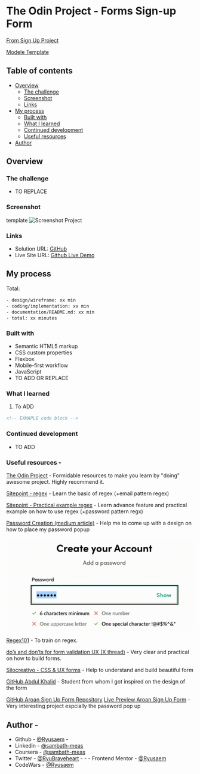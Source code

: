 # The Odin Project - Forms Sign-up Form

[From Sign Up Project](https://www.theodinproject.com/lessons/node-path-intermediate-html-and-css-sign-up-form)

[Modele Template](https://cdn.statically.io/gh/TheOdinProject/curriculum/5f37d43908ef92499e95a9b90fc3cc291a95014c/html_css/project-sign-up-form/sign-up-form.png)

## Table of contents

- [Overview](#overview)
  - [The challenge](#the-challenge)
  - [Screenshot](#screenshot)
  - [Links](#links)
- [My process](#my-process)
  - [Built with](#built-with)
  - [What I learned](#what-i-learned)
  - [Continued development](#continued-development)
  - [Useful resources](#useful-resources)
- [Author](#author)

## Overview

### The challenge

- TO REPLACE

### Screenshot

template
![Screenshot Project](/design/screenshot.png)

### Links

- Solution URL: [GitHub](https://github.com/Ryusaem/html-form-odin-project)
- Live Site URL: [Github Live Demo](https://ryusaem.github.io/html-form-odin-project/)

## My process

Total:

    - design/wireframe: xx min
    - coding/implementation: xx min
    - documentation/README.md: xx min
    - total: xx minutes

### Built with

- Semantic HTML5 markup
- CSS custom properties
- Flexbox
- Mobile-first workflow
- JavaScript
- TO ADD OR REPLACE

### What I learned

1. To ADD

```html
<!-- EXMAPLE code block -->
```

### Continued development

- TO ADD

### Useful resources -

[The Odin Project](https://www.theodinproject.com/) - Formidable resources to make you learn by "doing" awesome project. Highly recommend it.

[Sitepoint - regex](https://www.sitepoint.com/learn-regex/) - Learn the basic of regex (+email pattern regex)

[Sitepoint - Practical example regex](https://www.sitepoint.com/demystifying-regex-with-practical-examples/#matching-password) - Learn advance feature and practical example on how to use regex (+password pattern regx)

[Password Creation (medium article)](https://medium.com/kiipco/password-creation-3-ways-to-make-it-accessible-bc8f2b53b7ee) - Help me to come up with a design on how to place my password popup

![Screenshot password popup](/assets/images/password-popup-design.png)

[Regex101](https://regex101.com/) - To train on regex.

[do’s and don’ts for form validation UX (X thread)](https://threadreaderapp.com/thread/1400388896136040454.html) - Very clear and practical on how to build forms.

[Silocreativo - CSS & UX forms](https://www.silocreativo.com/en/css-rescue-improving-ux-forms/) - Help to understand and build beautiful form

[GitHub Abdul Khalid](https://0xabdulkhalid.github.io/basket-sign-up/) - Student from whom I got inspired on the design of the form

[GitHub Aroan Sign Up Form Repository](https://github.com/aroan-v/Sign-up-Form)
[Live Preview Aroan Sign Up Form](https://aroan-v.github.io/Sign-up-Form/) - Very interesting project espcially the password pop up

## Author -

- Github - [@Ryusaem](https://github.com/Ryusaem) -
- Linkedin - [@sambath-meas](https://www.linkedin.com/in/sambath-meas)
- Coursera - [@sambath-meas](https://www.coursera.org/learner/sambath-meas)
- Twitter - [@RyuBraveheart](https://twitter.com/RyuBraveheart) - - - Frontend Mentor - [@Ryusaem](https://www.frontendmentor.io/profile/Ryusaem)
- CodeWars - [@Ryusaem](https://www.codewars.com/users/Ryusaem)
